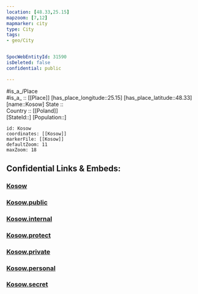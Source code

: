 ```yaml
---
location: [48.33,25.15] 
mapzoom: [7,12] 
mapmarker: city 
type: City
tags:
- geo/City


SpocWebEntityId: 31590
isDeleted: false
confidential: public

---
```

#is_a_/Place  
#is_a_ :: [[Place]] 
[has_place_longitude::25.15] 
[has_place_latitude::48.33] 
[name::Kosow] 
State ::  
Country :: [[Poland]]  
[StateId::] 
[Population::] 



```leaflet
id: Kosow
coordinates: [[Kosow]] 
markerFile: [[Kosow]] 
defaultZoom: 11 
maxZoom: 18
```


## Confidential Links & Embeds: 

### [Kosow](/_Standards/Earth/Continent/Europe/Europe~East/Ukraine/Regions~Ukraine/Ivano-Frankivs'k/City/Kosow.md) 

### [Kosow.public](/_public/Earth/Continent/Europe/Europe~East/Ukraine/Regions~Ukraine/Ivano-Frankivs'k/City/Kosow.public.md) 

### [Kosow.internal](/_internal/Earth/Continent/Europe/Europe~East/Ukraine/Regions~Ukraine/Ivano-Frankivs'k/City/Kosow.internal.md) 

### [Kosow.protect](/_protect/Earth/Continent/Europe/Europe~East/Ukraine/Regions~Ukraine/Ivano-Frankivs'k/City/Kosow.protect.md) 

### [Kosow.private](/_private/Earth/Continent/Europe/Europe~East/Ukraine/Regions~Ukraine/Ivano-Frankivs'k/City/Kosow.private.md) 

### [Kosow.personal](/_personal/Earth/Continent/Europe/Europe~East/Ukraine/Regions~Ukraine/Ivano-Frankivs'k/City/Kosow.personal.md) 

### [Kosow.secret](/_secret/Earth/Continent/Europe/Europe~East/Ukraine/Regions~Ukraine/Ivano-Frankivs'k/City/Kosow.secret.md)


